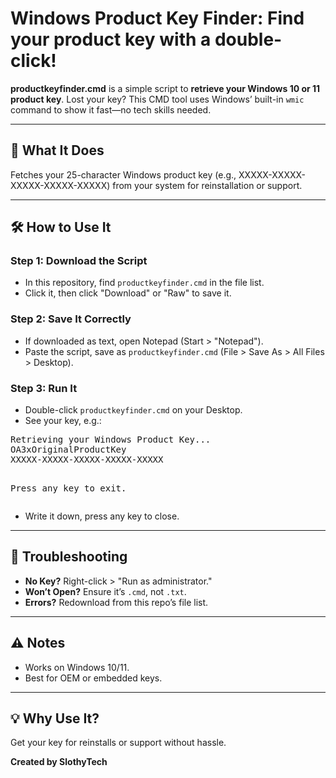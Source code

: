 <!-- Product Key Finder README -->
<h1>Windows Product Key Finder: Find your product key with a double-click!</h1>

<p><strong>productkeyfinder.cmd</strong> is a simple script to <strong>retrieve your Windows 10 or 11 product key</strong>. Lost your key? This CMD tool uses Windows’ built-in <code>wmic</code> command to show it fast—no tech skills needed.</p>

<hr>

<h2>🚀 What It Does</h2>

<p>Fetches your 25-character Windows product key (e.g., XXXXX-XXXXX-XXXXX-XXXXX-XXXXX) from your system for reinstallation or support.</p>

<hr>

<h2>🛠️ How to Use It</h2>

<h3>Step 1: Download the Script</h3>
<ul>
  <li>In this repository, find <code>productkeyfinder.cmd</code> in the file list.</li>
  <li>Click it, then click "Download" or "Raw" to save it.</li>
</ul>

<h3>Step 2: Save It Correctly</h3>
<ul>
  <li>If downloaded as text, open Notepad (Start > "Notepad").</li>
  <li>Paste the script, save as <code>productkeyfinder.cmd</code> (File > Save As > All Files > Desktop).</li>
</ul>

<h3>Step 3: Run It</h3>
<ul>
  <li>Double-click <code>productkeyfinder.cmd</code> on your Desktop.</li>
  <li>See your key, e.g.:</li>
</ul>
<pre>
Retrieving your Windows Product Key...
OA3xOriginalProductKey
XXXXX-XXXXX-XXXXX-XXXXX-XXXXX

Press any key to exit.
</pre>
<ul>
  <li>Write it down, press any key to close.</li>
</ul>

<hr>

<h2>🔧 Troubleshooting</h2>

<ul>
  <li><strong>No Key?</strong> Right-click > "Run as administrator."</li>
  <li><strong>Won’t Open?</strong> Ensure it’s <code>.cmd</code>, not <code>.txt</code>.</li>
  <li><strong>Errors?</strong> Redownload from this repo’s file list.</li>
</ul>

<hr>

<h2>⚠️ Notes</h2>

<ul>
  <li>Works on Windows 10/11.</li>
  <li>Best for OEM or embedded keys.</li>
</ul>

<hr>

<h2>💡 Why Use It?</h2>

<p>Get your key for reinstalls or support without hassle.</p>

<p><strong>Created by SlothyTech</strong></p>
